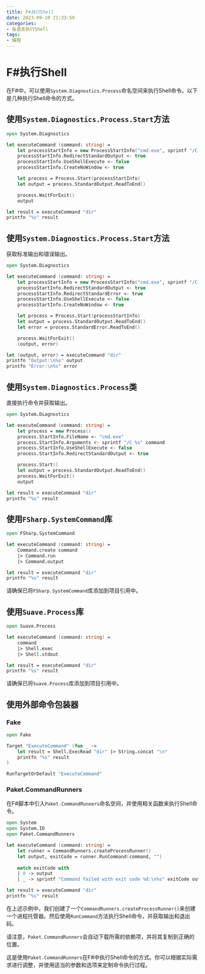 ```yaml
---
title: F#执行Shell
date: 2023-09-10 21:33:59
categories:
- 各语言执行Shell
tags:
- 编程
---
```


# F#执行Shell

在F#中，可以使用`System.Diagnostics.Process`命名空间来执行Shell命令。以下是几种执行Shell命令的方式。

## 使用`System.Diagnostics.Process.Start`方法

```fsharp
open System.Diagnostics

let executeCommand (command: string) =
    let processStartInfo = new ProcessStartInfo("cmd.exe", sprintf "/C %s" command)
    processStartInfo.RedirectStandardOutput <- true
    processStartInfo.UseShellExecute <- false
    processStartInfo.CreateNoWindow <- true

    let process = Process.Start(processStartInfo)
    let output = process.StandardOutput.ReadToEnd()

    process.WaitForExit()
    output

let result = executeCommand "dir"
printfn "%s" result
```

## 使用`System.Diagnostics.Process.Start`方法

获取标准输出和错误输出。

```fsharp
open System.Diagnostics

let executeCommand (command: string) =
    let processStartInfo = new ProcessStartInfo("cmd.exe", sprintf "/C %s" command)
    processStartInfo.RedirectStandardOutput <- true
    processStartInfo.RedirectStandardError <- true
    processStartInfo.UseShellExecute <- false
    processStartInfo.CreateNoWindow <- true

    let process = Process.Start(processStartInfo)
    let output = process.StandardOutput.ReadToEnd()
    let error = process.StandardError.ReadToEnd()

    process.WaitForExit()
    (output, error)

let (output, error) = executeCommand "dir"
printfn "Output:\n%s" output
printfn "Error:\n%s" error
```

## 使用`System.Diagnostics.Process`类

直接执行命令并获取输出。

```fsharp
open System.Diagnostics

let executeCommand (command: string) =
    let process = new Process()
    process.StartInfo.FileName <- "cmd.exe"
    process.StartInfo.Arguments <- sprintf "/C %s" command
    process.StartInfo.UseShellExecute <- false
    process.StartInfo.RedirectStandardOutput <- true

    process.Start()
    let output = process.StandardOutput.ReadToEnd()
    process.WaitForExit()
    output

let result = executeCommand "dir"
printfn "%s" result
```

## 使用`FSharp.SystemCommand`库

```fsharp
open FSharp.SystemCommand

let executeCommand (command: string) =
    Command.create command
    |> Command.run
    |> Command.output

let result = executeCommand "dir"
printfn "%s" result
```
请确保已将`FSharp.SystemCommand`库添加到项目引用中。

## 使用`Suave.Process`库

```fsharp
open Suave.Process

let executeCommand (command: string) =
    command
    |> Shell.exec
    |> Shell.stdout

let result = executeCommand "dir"
printfn "%s" result
```
请确保已将`Suave.Process`库添加到项目引用中。

## 使用外部命令包装器

### Fake

```fsharp
open Fake

Target "ExecuteCommand" (fun _ ->
    let result = Shell.ExecRead "dir" |> String.concat "\n"
    printfn "%s" result
)

RunTargetOrDefault "ExecuteCommand"
```
### Paket.CommandRunners

在F#脚本中引入`Paket.CommandRunners`命名空间，并使用相关函数来执行Shell命令。

```fsharp
open System
open System.IO
open Paket.CommandRunners

let executeCommand (command: string) =
    let runner = CommandRunners.createProcessRunner()
    let output, exitCode = runner.RunCommand(command, "")
  
    match exitCode with
    | 0 -> output
    | _ -> sprintf "Command failed with exit code %d:\n%s" exitCode output

let result = executeCommand "dir"
printfn "%s" result
```

在上述示例中，我们创建了一个`CommandRunners.createProcessRunner()`来创建一个进程托管器。然后使用`RunCommand`方法执行Shell命令，并获取输出和退出码。

请注意，`Paket.CommandRunners`会自动下载所需的依赖项，并将其复制到正确的位置。

这是使用`Paket.CommandRunners`在F#中执行Shell命令的方式。你可以根据实际需求进行调整，并使用适当的参数和选项来定制命令执行过程。

